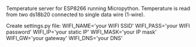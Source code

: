 Temperature server for ESP8266 running Micropython.
Temperature is read from two ds18b20 connected to single data wire (1-wire).

Create settings.py file:
WIFI_NAME='your WIFI SSID'
WIFI_PASS='your WIFI password'
WIFI_IP='your static IP'
WIFI_MASK='your IP mask'
WIFI_GW='your gateway'
WIFI_DNS='your DNS'
